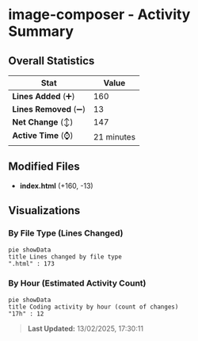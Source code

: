 # image-composer - Activity Summary 

## Overall Statistics

| Stat                   | Value                                                             |
| ---------------------- | ----------------------------------------------------------------- |
| **Lines Added** (➕)   | 160                                          |
| **Lines Removed** (➖) | 13                                        |
| **Net Change** (↕)    | 147                |
| **Active Time** (⌚)   | 21 minutes |


## Modified Files
- **index.html** (+160, -13)

## Visualizations

### By File Type (Lines Changed)

```mermaid
pie showData
title Lines changed by file type
".html" : 173
```

### By Hour (Estimated Activity Count)

```mermaid
pie showData
title Coding activity by hour (count of changes)
"17h" : 12
```


> **Last Updated:** 13/02/2025, 17:30:11